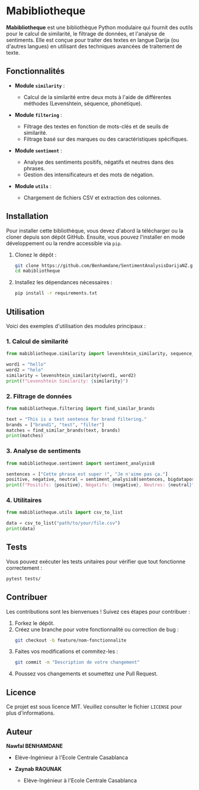 # Mabibliotheque

**Mabibliotheque** est une bibliothèque Python modulaire qui fournit des outils pour le calcul de similarité, le filtrage de données, et l'analyse de sentiments. Elle est conçue pour traiter des textes en langue Darija (ou d'autres langues) en utilisant des techniques avancées de traitement de texte.

## Fonctionnalités

- **Module `similarity`** :
  - Calcul de la similarité entre deux mots à l'aide de différentes méthodes (Levenshtein, séquence, phonétique).
  
- **Module `filtering`** :
  - Filtrage des textes en fonction de mots-clés et de seuils de similarité.
  - Filtrage basé sur des marques ou des caractéristiques spécifiques.

- **Module `sentiment`** :
  - Analyse des sentiments positifs, négatifs et neutres dans des phrases.
  - Gestion des intensificateurs et des mots de négation.

- **Module `utils`** :
  - Chargement de fichiers CSV et extraction des colonnes.

## Installation

Pour installer cette bibliothèque, vous devez d'abord la télécharger ou la cloner depuis son dépôt GitHub. Ensuite, vous pouvez l'installer en mode développement ou la rendre accessible via `pip`.

1. Clonez le dépôt :
   ```bash
   git clone https://github.com/Benhamdane/SentimentAnalysisDarijaNZ.git
   cd mabibliotheque
   ```

2. Installez les dépendances nécessaires :
   ```bash
   pip install -r requirements.txt
   ```

## Utilisation

Voici des exemples d'utilisation des modules principaux :

### 1. Calcul de similarité
```python
from mabibliotheque.similarity import levenshtein_similarity, sequence_similarity

word1 = "hello"
word2 = "helo"
similarity = levenshtein_similarity(word1, word2)
print(f"Levenshtein Similarity: {similarity}")
```

### 2. Filtrage de données
```python
from mabibliotheque.filtering import find_similar_brands

text = "This is a test sentence for brand filtering."
brands = ["brand1", "test", "filter"]
matches = find_similar_brands(text, brands)
print(matches)
```

### 3. Analyse de sentiments
```python
from mabibliotheque.sentiment import sentiment_analysis8

sentences = ["Cette phrase est super !", "Je n'aime pas ça."]
positive, negative, neutral = sentiment_analysis8(sentences, bigdatapositif, bigdatanegatif)
print(f"Positifs: {positive}, Négatifs: {negative}, Neutres: {neutral}")
```

### 4. Utilitaires
```python
from mabibliotheque.utils import csv_to_list

data = csv_to_list("path/to/your/file.csv")
print(data)
```

## Tests

Vous pouvez exécuter les tests unitaires pour vérifier que tout fonctionne correctement :
```bash
pytest tests/
```

## Contribuer

Les contributions sont les bienvenues ! Suivez ces étapes pour contribuer :

1. Forkez le dépôt.
2. Créez une branche pour votre fonctionnalité ou correction de bug :
   ```bash
   git checkout -b feature/nom-fonctionnalite
   ```
3. Faites vos modifications et commitez-les :
   ```bash
   git commit -m "Description de votre changement"
   ```
4. Poussez vos changements et soumettez une Pull Request.

## Licence

Ce projet est sous licence MIT. Veuillez consulter le fichier `LICENSE` pour plus d'informations.

## Auteur
  **Nawfal BENHAMDANE**  
  - Elève-Ingénieur à l'Ecole Centrale Casablanca
  
- **Zaynab RAOUNAK**  
   - Elève-Ingénieur à l'Ecole Centrale Casablanca



